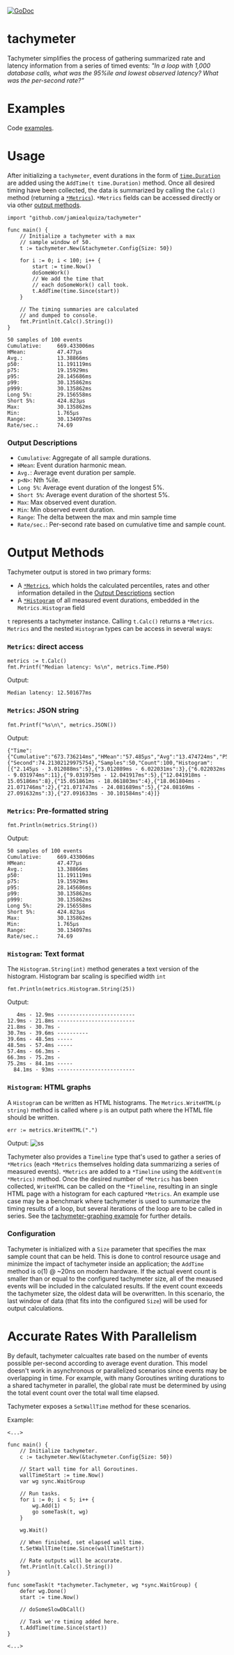 [![GoDoc](https://godoc.org/github.com/jamiealquiza/tachymeter?status.svg)](https://godoc.org/github.com/jamiealquiza/tachymeter)

# tachymeter

Tachymeter simplifies the process of gathering summarized rate and latency information from a series of timed events: _"In a loop with 1,000 database calls, what was the 95%ile and lowest observed latency? What was the per-second rate?"_

# Examples

Code [examples](https://github.com/jamiealquiza/tachymeter/tree/master/example).

# Usage

After initializing a `tachymeter`, event durations in the form of [`time.Duration`](https://golang.org/pkg/time/#Duration) are added using the `AddTime(t time.Duration)` method. Once all desired timing have been collected, the data is summarized by calling the `Calc()` method (returning a [`*Metrics`](https://godoc.org/github.com/jamiealquiza/tachymeter#Metrics)). `*Metrics` fields can be accessed directly or via other [output methods](https://github.com/jamiealquiza/tachymeter#output-methods).

```golang
import "github.com/jamiealquiza/tachymeter"

func main() {
    // Initialize a tachymeter with a max
    // sample window of 50.
    t := tachymeter.New(&tachymeter.Config{Size: 50})

    for i := 0; i < 100; i++ {
        start := time.Now()
        doSomeWork()
        // We add the time that
        // each doSomeWork() call took.
        t.AddTime(time.Since(start))
    }

    // The timing summaries are calculated
    // and dumped to console.
    fmt.Println(t.Calc().String())
}
```

```
50 samples of 100 events
Cumulative:     669.433006ms
HMean:          47.477µs
Avg.:           13.38866ms
p50:            11.191119ms
p75:            19.15929ms
p95:            28.145686ms
p99:            30.135862ms
p999:           30.135862ms
Long 5%:        29.156558ms
Short 5%:       424.823µs
Max:            30.135862ms
Min:            1.765µs
Range:          30.134097ms
Rate/sec.:      74.69
```

### Output Descriptions

- `Cumulative`: Aggregate of all sample durations.
- `HMean`: Event duration harmonic mean.
- `Avg.`: Average event duration per sample.
- `p<N>`: Nth %ile.
- `Long 5%`: Average event duration of the longest 5%.
- `Short 5%`: Average event duration of the shortest 5%.
- `Max`: Max observed event duration.
- `Min`: Min observed event duration.
- `Range`: The delta between the max and min sample time
- `Rate/sec.`: Per-second rate based on cumulative time and sample count.


# Output Methods

Tachymeter output is stored in two primary forms:

- A [`*Metrics`](https://godoc.org/github.com/jamiealquiza/tachymeter#Metrics), which holds the calculated percentiles, rates and other information detailed in the [Output Descriptions](https://github.com/jamiealquiza/tachymeter#output-descriptions) section
- A [`*Histogram`](https://godoc.org/github.com/jamiealquiza/tachymeter#Histogram) of all measured event durations, embedded in the `Metrics.Histogram` field

`t` represents a tachymeter instance. Calling `t.Calc()` returns a `*Metrics`. `Metrics` and the nested `Histogram` types can be access in several ways:

### `Metrics`: direct access
```golang
metrics := t.Calc()
fmt.Printf("Median latency: %s\n", metrics.Time.P50)
```

Output:
```
Median latency: 12.501677ms
```

### `Metrics`: JSON string
 ```golang
fmt.Printf("%s\n\", metrics.JSON())
```
Output:
```
{"Time":{"Cumulative":"673.736214ms","HMean":"57.485µs","Avg":"13.474724ms","P50":"12.501677ms","P75":"19.974307ms","P95":"28.460246ms","P99":"30.101584ms","P999":"30.101584ms","Long5p":"29.505675ms","Short5p":"399.399µs","Max":"30.101584ms","Min":"2.145µs","Range":"30.099439ms"},"Rate":{"Second":74.21302129975754},"Samples":50,"Count":100,"Histogram":[{"2.145µs - 3.012088ms":5},{"3.012089ms - 6.022031ms":3},{"6.022032ms - 9.031974ms":11},{"9.031975ms - 12.041917ms":5},{"12.041918ms - 15.05186ms":8},{"15.051861ms - 18.061803ms":4},{"18.061804ms - 21.071746ms":2},{"21.071747ms - 24.081689ms":5},{"24.08169ms - 27.091632ms":3},{"27.091633ms - 30.101584ms":4}]}
```

### `Metrics`: Pre-formatted string
 ```golang
fmt.Println(metrics.String())
 ```
 
 Output:
 ```
 50 samples of 100 events
Cumulative:     669.433006ms
HMean:          47.477µs
Avg.:           13.38866ms
p50:            11.191119ms
p75:            19.15929ms
p95:            28.145686ms
p99:            30.135862ms
p999:           30.135862ms
Long 5%:        29.156558ms
Short 5%:       424.823µs
Max:            30.135862ms
Min:            1.765µs
Range:          30.134097ms
Rate/sec.:      74.69
 ```

### `Histogram`: Text format
The `Histogram.String(int)` method generates a text version of the histogram. Histogram bar scaling is specified width `int`
```golang
fmt.Println(metrics.Histogram.String(25))
```

Output:
```
   4ms - 12.9ms -------------------------
12.9ms - 21.8ms -------------------------
21.8ms - 30.7ms -
30.7ms - 39.6ms ----------
39.6ms - 48.5ms -----
48.5ms - 57.4ms -----
57.4ms - 66.3ms -
66.3ms - 75.2ms -
75.2ms - 84.1ms -----
  84.1ms - 93ms -------------------------
```

### `Histogram`: HTML graphs
A `Histogram` can be written as HTML histograms. The `Metrics.WriteHTML(p string)` method is called where `p` is an output path where the HTML file should be written.

 ```golang
 err := metrics.WriteHTML(".")
 ```
 
 Output:
![ss](https://cloud.githubusercontent.com/assets/4108044/25826873/c40d62b8-3405-11e7-9dec-047d1e0c6f42.png)

Tachymeter also provides a `Timeline` type that's used to gather a series of `*Metrics` (each `*Metrics` themselves holding data summarizing a series of measured events). `*Metrics` are added to a `*Timeline` using the `AddEvent(m *Metrics)` method. Once the desired number of `*Metrics` has been collected, `WriteHTML` can be called on the `*Timeline`, resulting in an single HTML page with a histogram for each captured `*Metrics`. An example use case may be a benchmark where tachymeter is used to summarize the timing results of a loop, but several iterations of the loop are to be called in series. See the [tachymeter-graphing example](https://github.com/jamiealquiza/tachymeter/tree/master/example/tachymeter-graphing) for further details.

### Configuration

Tachymeter is initialized with a `Size` parameter that specifies the max sample count that can be held. This is done to control resource usage and minimize the impact of tachymeter inside an application; the `AddTime` method is o(1) @ ~20ns on modern hardware. If the actual event count is smaller than or equal to the configured tachymeter size, all of the meaused events will be included in the calculated results. If the event count exceeds the tachymeter size, the oldest data will be overwritten. In this scenario, the last window of data (that fits into the configured `Size`) will be used for output calculations.

# Accurate Rates With Parallelism

By default, tachymeter calcualtes rate based on the number of events possible per-second according to average event duration. This model doesn't work in asynchronous or parallelized scenarios since events may be overlapping in time. For example, with many Goroutines writing durations to a shared tachymeter in parallel, the global rate must be determined by using the total event count over the total wall time elapsed.

Tachymeter exposes a `SetWallTime` method for these scenarios.

Example:

```golang
<...>

func main() {
    // Initialize tachymeter.
    c := tachymeter.New(&tachymeter.Config{Size: 50})

    // Start wall time for all Goroutines.
    wallTimeStart := time.Now()
    var wg sync.WaitGroup
    
    // Run tasks.
    for i := 0; i < 5; i++ {
        wg.Add(1)
        go someTask(t, wg)
    }
    
    wg.Wait()

    // When finished, set elapsed wall time.
    t.SetWallTime(time.Since(wallTimeStart))
    
    // Rate outputs will be accurate.
    fmt.Println(t.Calc().String())
}

func someTask(t *tachymeter.Tachymeter, wg *sync.WaitGroup) {
    defer wg.Done()
    start := time.Now()
    
    // doSomeSlowDbCall()

    // Task we're timing added here.
    t.AddTime(time.Since(start))
}

<...>
```
